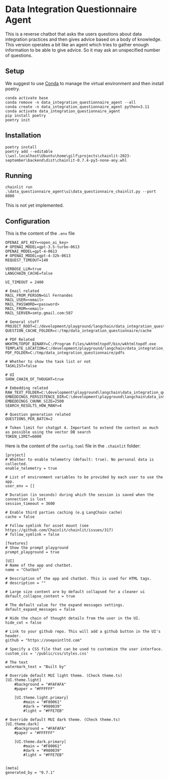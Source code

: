 # Data Integration Questionnaire Agent

This is a reverse chatbot that asks the users questions about data integration practices and then gives advice based on a body of knowledge.
This version operates a bit like an agent which tries to gather enough information to be able to give advice. So it may ask an unspecified number of questions.

## Setup

We suggest to use [Conda](https://docs.conda.io/en/latest/) to manage the virtual environment and then install poetry.

```
conda activate base
conda remove -n data_integration_questionnaire_agent --all
conda create -n data_integration_questionnaire_agent python=3.11
conda activate data_integration_questionnaire_agent
pip install poetry
poetry init
```

## Installation

```
poetry install
poetry add --editable \\wsl.localhost\Ubuntu\home\gilf\projects\chainlit-2023-september\backend\dist\chainlit-0.7.4-py3-none-any.whl
```

## Running


```
chainlit run .\data_questionnaire_agent\ui\data_questionnaire_chainlit.py --port 8080
```

This is not yet implemented.


## Configuration

This is the content of the `.env` file

```
OPENAI_API_KEY=<open_ai_key>
# OPENAI_MODEL=gpt-3.5-turbo-0613
OPENAI_MODEL=gpt-4-0613
# OPENAI_MODEL=gpt-4-32k-0613
REQUEST_TIMEOUT=140

VERBOSE_LLM=true
LANGCHAIN_CACHE=false

UI_TIMEOUT = 2400

# Email related
MAIL_FROM_PERSON=Gil Fernandes
MAIL_USER=<email>
MAIL_PASSWORD=<password>
MAIL_FROM=<email>
MAIL_SERVER=smtp.gmail.com:587

# General stuff
PROJECT_ROOT=C:/development/playground/langchain/data_integration_questionnaire
QUESTION_CACHE_FOLDER=c:/tmp/data_integration_questionnaire/cache

# PDF Related
WKHTMLTOPDF_BINARY=C:/Program Files/wkhtmltopdf/bin/wkhtmltopdf.exe
TEMPLATE_LOCATION=C:/development/playground/langchain/data_integration_questionnaire/templates
PDF_FOLDER=C:/tmp/data_integration_questionnaire/pdfs

# Whether to show the task list or not
TASKLIST=false

# UI
SHOW_CHAIN_OF_THOUGHT=true

# Embedding related
RAW_TEXT_FOLDER=C:\development\playground\langchain\data_integration_questionnaire\docs\raw_text
EMBEDDINGS_PERSISTENCE_DIR=C:\development\playground\langchain\data_integration_questionnaire\embeddings
EMBEDDINGS_CHUNK_SIZE=2500
SEARCH_RESULTS_HOW_MANY=4

# Question generation related
QUESTIONS_PER_BATCH=2

# Token limit for chatgpt 4. Important to extend the context as much as possible using the vector DB search
TOKEN_LIMIT=6000

```

Here is the content of the `config.toml` file in the `.chainlit` folder:

```
[project]
# Whether to enable telemetry (default: true). No personal data is collected.
enable_telemetry = true

# List of environment variables to be provided by each user to use the app.
user_env = []

# Duration (in seconds) during which the session is saved when the connection is lost
session_timeout = 3600

# Enable third parties caching (e.g LangChain cache)
cache = false

# Follow symlink for asset mount (see https://github.com/Chainlit/chainlit/issues/317)
# follow_symlink = false

[features]
# Show the prompt playground
prompt_playground = true

[UI]
# Name of the app and chatbot.
name = "Chatbot"

# Description of the app and chatbot. This is used for HTML tags.
# description = ""

# Large size content are by default collapsed for a cleaner ui
default_collapse_content = true

# The default value for the expand messages settings.
default_expand_messages = false

# Hide the chain of thought details from the user in the UI.
hide_cot = false

# Link to your github repo. This will add a github button in the UI's header.
github = "https://onepointltd.com"

# Specify a CSS file that can be used to customize the user interface.
custom_css = '/public/css/styles.css'

# The text
watermark_text = "Built by"

# Override default MUI light theme. (Check theme.ts)
[UI.theme.light]
    #background = "#FAFAFA"
    #paper = "#FFFFFF"

    [UI.theme.light.primary]
        #main = "#F80061"
        #dark = "#980039"
        #light = "#FFE7EB"

# Override default MUI dark theme. (Check theme.ts)
[UI.theme.dark]
    #background = "#FAFAFA"
    #paper = "#FFFFFF"

    [UI.theme.dark.primary]
        #main = "#F80061"
        #dark = "#980039"
        #light = "#FFE7EB"


[meta]
generated_by = "0.7.1"
```